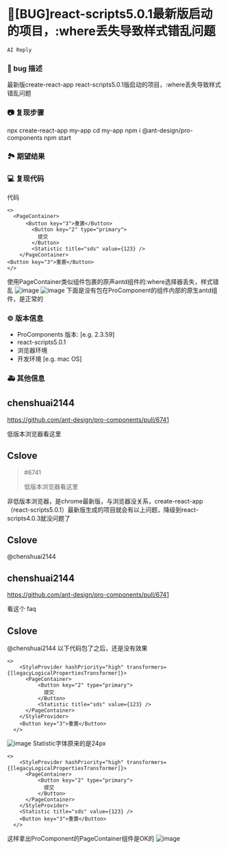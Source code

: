 # 🐛[BUG]react-scripts5.0.1最新版启动的项目，:where丢失导致样式错乱问题

`AI Reply`

### 🐛 bug 描述

最新版create-react-app react-scripts5.0.1版启动的项目，:where丢失导致样式错乱问题

### 📷 复现步骤

npx create-react-app my-app
cd my-app
npm i @ant-design/pro-components
npm start

### 🏞 期望结果

<!--
描述你原本期望看到的结果
-->

### 💻 复现代码

代码

```
<>
  <PageContainer>
      <Button key="3">重置</Button>
        <Button key="2" type="primary">
          提交
        </Button>
        <Statistic title="sds" value={123} />
    </PageContainer>
<Button key="3">重置</Button>
</>
```

使用PageContainer类似组件包裹的原声antd组件的:where选择器丢失，样式错乱
![image](https://user-images.githubusercontent.com/23312535/223905152-c3e4a350-46ca-4415-95dd-56b725291a86.png)
![image](https://user-images.githubusercontent.com/23312535/223905400-fd5d0e4f-7319-492f-8548-b6ec502fc2d2.png)
下面是没有包在ProComponent的组件内部的原生antd组件，是正常的

### © 版本信息

- ProComponents 版本: [e.g. 2.3.59]
- react-scripts5.0.1
- 浏览器环境
- 开发环境 [e.g. mac OS]

### 🚑 其他信息

<!--
如截图等其他信息可以贴在这里
-->

## chenshuai2144

https://github.com/ant-design/pro-components/pull/6741

低版本浏览器看这里

## Cslove

> #6741
>
> 低版本浏览器看这里

非低版本浏览器，是chrome最新版，与浏览器没关系，create-react-app（react-scripts5.0.1）最新版生成的项目就会有以上问题，降级到react-scripts4.0.3就没问题了

## Cslove

@chenshuai2144

## chenshuai2144

https://github.com/ant-design/pro-components/pull/6741

看这个 faq

## Cslove

@chenshuai2144 以下代码包了之后，还是没有效果

```
<>
    <StyleProvider hashPriority="high" transformers={[legacyLogicalPropertiesTransformer]}>
      <PageContainer>
          <Button key="2" type="primary">
            提交
          </Button>
          <Statistic title="sds" value={123} />
      </PageContainer>
    </StyleProvider>
    <Button key="3">重置</Button>
  </>
```

![image](https://user-images.githubusercontent.com/23312535/224459424-bbd00af2-d6bc-4a82-b89d-1ebcc4a17b72.png)
Statistic字体原来的是24px

```
<>
    <StyleProvider hashPriority="high" transformers={[legacyLogicalPropertiesTransformer]}>
      <PageContainer>
          <Button key="2" type="primary">
            提交
          </Button>
      </PageContainer>
    </StyleProvider>
    <Statistic title="sds" value={123} />
    <Button key="3">重置</Button>
  </>
```

这样拿出ProComponent的PageContainer组件是OK的
![image](https://user-images.githubusercontent.com/23312535/224459629-575d37d7-c409-4692-a2b3-9591874b8f4d.png)
